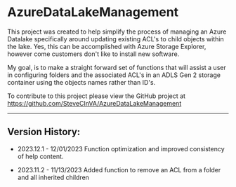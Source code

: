# AzureDataLakeManagement
This project was created to help simplify the process of managing an Azure Datalake specifically around updating existing ACL's to child objects within the lake.
Yes, this can be accomplished with Azure Storage Explorer, however come customers don't like to install new software.

My goal, is to make a straight forward set of functions that will assist a user in configuring folders and the associated ACL's in an ADLS Gen 2 storage container using the objects names rather than ID's.

To contribute to this project please view the GitHub project at https://github.com/SteveCInVA/AzureDataLakeManagement

***

## Version History:

- 2023.12.1 - 12/01/2023
Function optimization and improved consistency of help content.

- 2023.11.2 - 11/13/2023
Added function to remove an ACL from a folder and all inherited children

